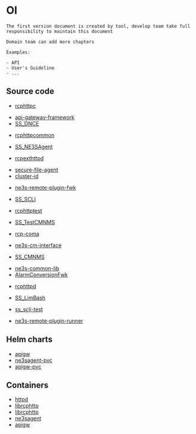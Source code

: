 # OI

```{note}
The first version document is created by tool, develop team take full responsibility to maintain this document

Domain team can add more chapters

Examples:

- API
- User's Guideline
- ...
```

## Source code

<!-- Need manual update the document link which subystem is in gerrit -->
- [rcphttpc](https://gerrite1.ext.net.nokia.com/#/admin/projects/scm_rcp/rcphttpc)
<!-- Need manual update the document link which subystem is in gerrit -->
- [api-gateway-framework](https://gerrite1.ext.net.nokia.com:443/scm_rcp/api-gateway-framework)
- [SS_DNCE](https://gitlabe1.ext.net.nokia.com/RCP/SS_DNCE.git/-/blob/master/README.md)
<!-- Need manual update the document link which subystem is in gerrit -->
- [rcphttpcommon](https://gerrite1.ext.net.nokia.com/#/admin/projects/scm_rcp/rcphttpcommon)
<!-- Need manual update the document link which subystem is in gerrit -->
- [SS_NE3SAgent](https://gerrite1.ext.net.nokia.com:443/scm_rcp/SS_NE3SAgent)
<!-- Need manual update the document link which subystem is in gerrit -->
- [rcpexthttpd](https://gerrite1.ext.net.nokia.com:443/scm_rcp/rcpexthttpd)
<!-- Need manual update the document link which subystem is in gerrit -->
- [secure-file-agent](https://gerrite1.ext.net.nokia.com/#/admin/projects/scm_rcp/secure-file-agent)
- [cluster-id](https://gitlabe1.ext.net.nokia.com/RCP/cluster-id/-/blob/master/README.md)
<!-- Need manual update the document link which subystem is in gerrit -->
- [ne3s-remote-plugin-fwk](https://gerrite1.ext.net.nokia.com/#/admin/projects/scm_rcp/ne3s-remote-plugin-fwk)
<!-- Need manual update the document link which subystem is in gerrit -->
- [SS_SCLI](https://gerrite1.ext.net.nokia.com:443/scm_rcp/SS_SCLI)
<!-- Need manual update the document link which subystem is in gerrit -->
- [rcphttptest](https://gerrite1.ext.net.nokia.com/#/admin/projects/scm_rcp/rcphttptest)
<!-- Need manual update the document link which subystem is in gerrit -->
- [SS_TestCMNMS](https://gerrite1.ext.net.nokia.com:443/scm_rcp/SS_TestCMNMS)
<!-- Need manual update the document link which subystem is in gerrit -->
- [rcp-coma](https://gerrite1.ext.net.nokia.com/#/admin/projects/scm_rcp/rcp-coma)
<!-- Need manual update the document link which subystem is in gerrit -->
- [ne3s-cm-interface](https://gerrite1.ext.net.nokia.com:443/scm_rcp/ne3s-cm-interface)
<!-- Need manual update the document link which subystem is in gerrit -->
- [SS_CMNMS](https://gerrite1.ext.net.nokia.com:443/scm_rcp/SS_CMNMS)
<!-- Need manual update the document link which subystem is in gerrit -->
- [ne3s-common-lib](https://gerrite1.ext.net.nokia.com/#/admin/projects/scm_rcp/ne3s-common-lib)
- [AlarmConversionFwk](https://gitlabe1.ext.net.nokia.com/RCP/AlarmConversionFwk.git/-/blob/master/README.md)
<!-- Need manual update the document link which subystem is in gerrit -->
- [rcphttpd](https://gerrite1.ext.net.nokia.com/#/admin/projects/scm_rcp/rcphttpd)
<!-- Need manual update the document link which subystem is in gerrit -->
- [SS_LimBash](https://gerrite1.ext.net.nokia.com/#/admin/projects/scm_rcp/SS_LimBash)
<!-- Need manual update the document link which subystem is in gerrit -->
- [ss_scli-test](https://gerrite1.ext.net.nokia.com:443/scm_rcp/ss_scli-test)
<!-- Need manual update the document link which subystem is in gerrit -->
- [ne3s-remote-plugin-runner](https://gerrite1.ext.net.nokia.com:443/scm_rcp/ne3s-remote-plugin-runner)

## Helm charts

- [apigw](https://gitlabe2.ext.net.nokia.com//rcp/helmcharts/apigw/-/blob/master/README.md)
- [ne3sagent-pvc](https://gitlabe2.ext.net.nokia.com//rcp/helmcharts/ne3sagent-pvc/-/blob/master/README.md)
- [apigw-pvc](https://gitlabe2.ext.net.nokia.com//rcp/helmcharts/apigw-pvc/-/blob/master/README.md)

## Containers

- [httpd](https://gitlabe2.ext.net.nokia.com//rcp/containers/httpd/-/blob/master/README.md)
- [librcphttp](https://gitlabe2.ext.net.nokia.com//rcp/containers/librcphttp/-/blob/master/README.md)
- [librcphttp](https://gitlabe2.ext.net.nokia.com//rcp/containers/librcphttp/-/blob/master/README.md)
- [ne3sagent](https://gitlabe2.ext.net.nokia.com//rcp/containers/ne3sagent/-/blob/master/README.md)
- [apigw](https://gitlabe2.ext.net.nokia.com//rcp/containers/apigw/-/blob/master/README.md)
